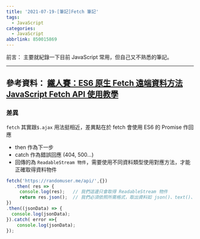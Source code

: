```yaml
---
title: '2021-07-19-[筆記]Fetch 筆記'
tags:
  - JavaScript
categories:
  - JavaScript
abbrlink: 850015869
---
```

前言：
主要就紀錄一下目前 JavaScript 常用，但自己又不熟悉的筆記。
<!-- more -->
---
參考資料：
[鐵人賽：ES6 原生 Fetch 遠端資料方法](https://wcc723.github.io/javascript/2017/12/28/javascript-fetch/)
[JavaScript Fetch API 使用教學](https://www.oxxostudio.tw/articles/201908/js-fetch.html)
---
### 差異
`fetch` 其實跟`$.ajax` 用法挺相近，差異點在於
fetch 會使用 ES6 的 Promise 作回應

- then 作為下一步
- catch 作為錯誤回應 (404, 500…)
- 回傳的為 `ReadableStream 物件`，需要使用不同資料類型使用對應方法，才能正確取得資料物件

```jsx
fetch('https://randomuser.me/api/',{})
   .then( res => {
     console.log(res);   // 我們這邊只會取得 ReadableStream 物件
     return res.json();  // 我們必須依照所需格式，取出資料如 json()、text()、blob() 
})
.then((jsonData) => {
  console.log(jsonData);
}).catch( error =>{
    console.log(jsonData);
});
```